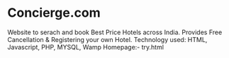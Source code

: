# Concierge.com

Website to serach and book Best Price Hotels across India. 
Provides Free Cancellation & Registering your own Hotel.
Technology used: HTML, Javascript, PHP, MYSQL, Wamp
Homepage:- try.html


